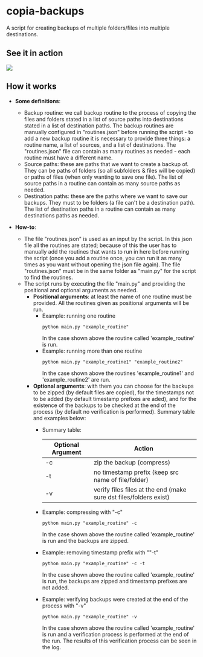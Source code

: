 # copia-backups

A script for creating backups of multiple folders/files into multiple destinations.

## See it in action
![](https://www.youtube.com/watch?v=CtHMa4s8YBw)

## How it works

- **Some definitions**:
    - Backup routine: we call backup routine to the process of copying the files and folders stated in a list of source paths into destinations stated in a list of destination paths. The backup routines are manually configured in "routines.json" before running the script - to add a new backup routine it is necessary to provide three things: a routine name, a list of sources, and a list of destinations. The "routines.json" file can contain as many routines as needed - each routine must have a different name.
    - Source paths: these are paths that we want to create a backup of. They can be paths of folders (so all subfolders & files will be copied) or paths of files (when only wanting to save one file). The list of source paths in a routine can contain as many source paths as needed.
    - Destination paths: these are the paths where we want to save our backups. They must to be folders (a file can't be a destination path). The list of destination paths in a routine can contain as many destinations paths as needed.

- **How-to**:
	- The file "routines.json" is used as an input by the script. In this json file all the routines are stated; because of this the user has to manually add the routines that wants to run in here before running the script (once you add a routine once, you can run it as many times as you want without opening the json file again). The file "routines.json" must be in the same folder as "main.py" for the script to find the routines.
	- The script runs by executing the file "main.py" and providing the positional and optional arguments as needed.
		- **Positional arguments**: at least the name of one routine must be provided. All the routines given as positional arguments will be run.
			- Example: running one routine
				```
				python main.py "example_routine"
				```
				In the case shown above the routine called 'example_routine' is run.
			- Example: running more than one routine
				```
				python main.py "example_routine1" "example_routine2"
				```
				In the case shown above the routines 'example_routine1' and 'example_routine2' are  run.
		-	**Optional arguments**: with them you can choose for the backups to be zipped (by default files are copied), for the timestamps not to be added (by default timestamp prefixes are aded), and for the existence of the backups to be checked at the end of the process (by default no verification is performed). Summary table and examples below:
			- Summary table:
			
				Optional Argument | Action
				-------------------|--------------
				-c | zip the backup (compress)
				-t | no timestamp prefix (keep src name of file/folder)
				-v | verify files files at the end (make sure dst files/folders exist)
			
			-	Example: compressing with "-c"
				```
				python main.py "example_routine" -c
				```
				In the case shown above the routine called 'example_routine' is run and the backups are zipped.
			- Example: removing timestamp prefix with ""-t"
				```
				python main.py "example_routine" -c -t
				```
				In the case shown above the routine called 'example_routine' is run, the backups are zipped and timestamp prefixes are not added.					
			- Example: verifying backups were created at the end of the process with "-v"
				```
				python main.py "example_routine" -v
				```
				In the case shown above the routine called 'example_routine' is run and a verification process is performed at the end of the run. The results of this verification process can be seen in the log.